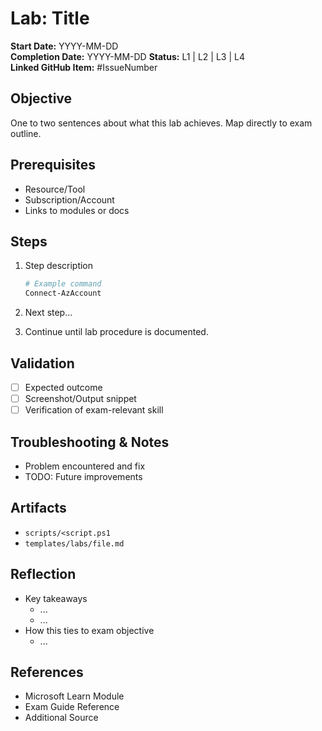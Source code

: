 # Lab: Title

**Start Date:** YYYY-MM-DD  
**Completion Date:** YYYY-MM-DD
**Status:** L1 | L2 | L3 | L4  
**Linked GitHub Item:** #IssueNumber

## Objective

One to two sentences about what this lab achieves. Map directly to exam outline.

## Prerequisites

- Resource/Tool
- Subscription/Account
- Links to modules or docs

## Steps

1. Step description

   ```powershell
   # Example command
   Connect-AzAccount
   ```

2. Next step...
3. Continue until lab procedure is documented.

## Validation

- [ ] Expected outcome
- [ ] Screenshot/Output snippet
- [ ] Verification of exam-relevant skill

## Troubleshooting & Notes

- Problem encountered and fix
- TODO: Future improvements

## Artifacts

- `scripts/<script.ps1`
- `templates/labs/file.md`

## Reflection

- Key takeaways
  - ...
  - ...
- How this ties to exam objective
  - ...

## References

- Microsoft Learn Module
- Exam Guide Reference
- Additional Source
